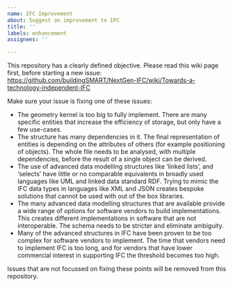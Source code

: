 ```yaml
---
name: IFC Improvement
about: Suggest an improvement to IFC
title: ''
labels: enhancement
assignees: ''

---
```


This repository has a clearly defined objective. Please read this wiki page first, before starting a new issue: https://github.com/buildingSMART/NextGen-IFC/wiki/Towards-a-technology-independent-IFC

Make sure your issue is fixing one of these issues:
* The geometry kernel is too big to fully implement. There are many specific entities that increase the efficiency of storage, but only have a few use-cases.
* The structure has many dependencies in it. The final representation of entities is depending on the attributes of others (for example positioning of objects). The whole file needs to be analysed, with multiple dependencies, before the result of a single object can be derived.
* The use of advanced data modelling structures like ‘linked lists’, and ‘selects’ have little or no comparable equivalents in broadly used languages like UML and linked data standard RDF. Trying to mimic the IFC data types in languages like XML and JSON creates bespoke solutions that cannot be used with out of the box libraries.
* The many advanced data modelling structures that are available provide a wide range of options for software vendors to build implementations. This creates different implementations in software that are not interoperable. The schema needs to be stricter and eliminate ambiguity.
* Many of the advanced structures in IFC have been proven to be too complex for software vendors to implement. The time that vendors need to implement IFC is too long, and for vendors that have lower commercial interest in supporting IFC the threshold becomes too high. 

Issues that are not focussed on fixing these points will be removed from this repository.
